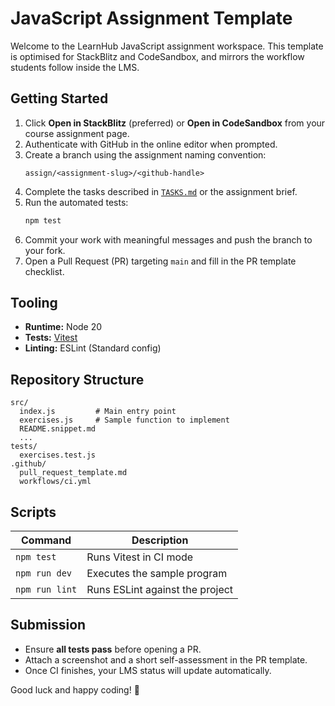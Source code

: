 # JavaScript Assignment Template

Welcome to the LearnHub JavaScript assignment workspace. This template is optimised for StackBlitz and CodeSandbox, and mirrors the workflow students follow inside the LMS.

## Getting Started

1. Click **Open in StackBlitz** (preferred) or **Open in CodeSandbox** from your course assignment page.
2. Authenticate with GitHub in the online editor when prompted.
3. Create a branch using the assignment naming convention:
   ```
   assign/<assignment-slug>/<github-handle>
   ```
4. Complete the tasks described in [`TASKS.md`](TASKS.md) or the assignment brief.
5. Run the automated tests:
   ```bash
   npm test
   ```
6. Commit your work with meaningful messages and push the branch to your fork.
7. Open a Pull Request (PR) targeting `main` and fill in the PR template checklist.

## Tooling

- **Runtime:** Node 20
- **Tests:** [Vitest](https://vitest.dev/)
- **Linting:** ESLint (Standard config)

## Repository Structure

```
src/
  index.js         # Main entry point
  exercises.js     # Sample function to implement
  README.snippet.md
  ...
tests/
  exercises.test.js
.github/
  pull_request_template.md
  workflows/ci.yml
```

## Scripts

| Command      | Description                      |
|--------------|----------------------------------|
| `npm test`   | Runs Vitest in CI mode           |
| `npm run dev`| Executes the sample program      |
| `npm run lint` | Runs ESLint against the project |

## Submission

- Ensure **all tests pass** before opening a PR.
- Attach a screenshot and a short self-assessment in the PR template.
- Once CI finishes, your LMS status will update automatically.

Good luck and happy coding! 🚀
